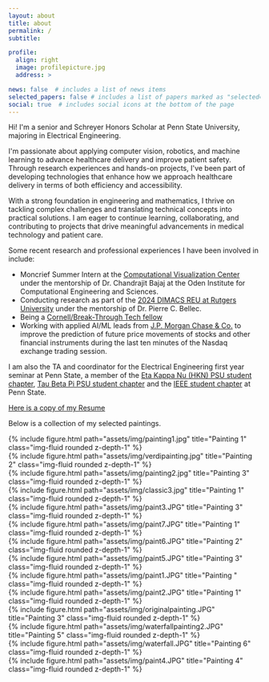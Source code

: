 ```yaml
---
layout: about
title: about
permalink: /
subtitle: 

profile:
  align: right
  image: profilepicture.jpg
  address: >

news: false  # includes a list of news items
selected_papers: false # includes a list of papers marked as "selected={true}"
social: true  # includes social icons at the bottom of the page
---
```


Hi! I'm a senior and Schreyer Honors Scholar at Penn State University, majoring in Electrical Engineering. 

I'm passionate about applying computer vision, robotics, and machine learning to advance healthcare delivery and improve patient safety. Through research experiences and hands-on projects, I've been part of developing technologies that enhance how we approach healthcare delivery in terms of both efficiency and accessibility. 

With a strong foundation in engineering and mathematics, I thrive on tackling complex challenges and translating technical concepts into practical solutions. I am eager to continue learning, collaborating, and contributing to projects that drive meaningful advancements in medical technology and patient care.

Some recent research and professional experiences I have been involved in include:

 - Moncrief Summer Intern at the [Computational Visualization Center](https://oden.utexas.edu/research/centers-and-groups/computational-visualization-center/) under the mentorship of Dr. Chandrajit Bajaj at the Oden Institute for Computational Engineering and Sciences. 
 - Conducting research as part of the [2024 DIMACS REU at Rutgers University](https://reu.dimacs.rutgers.edu/~jk2264/) under the mentorship of Dr. Pierre C. Bellec.
 - Being a [Cornell/Break-Through Tech fellow](https://tech.cornell.edu/impact/break-through-tech/)
 - Working with applied AI/ML leads from [J.P. Morgan Chase & Co.](https://www.jpmorganchase.com/about/technology/research/ai) to improve the prediction of future price movements of stocks and other financial instruments during the last ten minutes of the Nasdaq exchange trading session.

I am also the TA and coordinator for the Electrical Engineering first year seminar at Penn State, a member of the [Eta Kappa Nu (HKN) PSU student chapter](https://sites.psu.edu/hkneecs/), [Tau Beta Pi PSU student chapter](https://sites.psu.edu/tbppab/) and the [IEEE student chapter](https://sites.psu.edu/psuieee/) at Penn State.

[Here is a copy of my Resume](assets/pdf/Jasmine_Khalil_Resume.pdf)

Below is a collection of my selected paintings. 

<div class="row">
    <div class="col-sm mt-3 mt-md-0">
        {% include figure.html path="assets/img/painting1.jpg" title="Painting 1" class="img-fluid rounded z-depth-1" %}
    </div>
    <div class="col-sm mt-3 mt-md-0">
        {% include figure.html path="assets/img/verdipainting.jpg" title="Painting 2" class="img-fluid rounded z-depth-1" %}
    </div>
    <div class="col-sm mt-3 mt-md-0">
        {% include figure.html path="assets/img/painting2.jpg" title="Painting 3" class="img-fluid rounded z-depth-1" %}
    </div>
</div>

<div class="row">
    <div class="col-sm mt-3 mt-md-0">
        {% include figure.html path="assets/img/classic3.jpg" title="Painting 1" class="img-fluid rounded z-depth-1" %}
    </div>
    <div class="col-sm mt-3 mt-md-0">
        {% include figure.html path="assets/img/paint3.JPG" title="Painting 3" class="img-fluid rounded z-depth-1" %}
    </div>
    <div class="col-sm mt-3 mt-md-0">
        {% include figure.html path="assets/img/paint7.JPG" title="Painting 1" class="img-fluid rounded z-depth-1" %}
    </div>
</div>

<div class="row">
    <div class="col-sm mt-3 mt-md-0">
        {% include figure.html path="assets/img/paint6.JPG" title="Painting 2" class="img-fluid rounded z-depth-1" %}
    </div>
    <div class="col-sm mt-3 mt-md-0">
        {% include figure.html path="assets/img/paint5.JPG" title="Painting 3" class="img-fluid rounded z-depth-1" %}
    </div>
    <div class="col-sm mt-3 mt-md-0">
        {% include figure.html path="assets/img/paint1.JPG" title="Painting " class="img-fluid rounded z-depth-1" %}
    </div>
</div>

<div class="row">
    <div class="col-sm mt-3 mt-md-0">
        {% include figure.html path="assets/img/paint2.JPG" title="Painting 1" class="img-fluid rounded z-depth-1" %}
    </div>
    <div class="col-sm mt-3 mt-md-0">
        {% include figure.html path="assets/img/originalpainting.JPG" title="Painting 3" class="img-fluid rounded z-depth-1" %}
    </div>
    <div class="col-sm mt-3 mt-md-0">
        {% include figure.html path="assets/img/waterfallpainting2.JPG" title="Painting 5" class="img-fluid rounded z-depth-1" %}
    </div>
</div>

<div class="row">
    <div class="col-sm mt-3 mt-md-0">
        {% include figure.html path="assets/img/waterfall.JPG" title="Painting 6" class="img-fluid rounded z-depth-1" %}
    </div>
    <div class="col-sm mt-3 mt-md-0">
        {% include figure.html path="assets/img/paint4.JPG" title="Painting 4" class="img-fluid rounded z-depth-1" %}
    </div>
</div>
